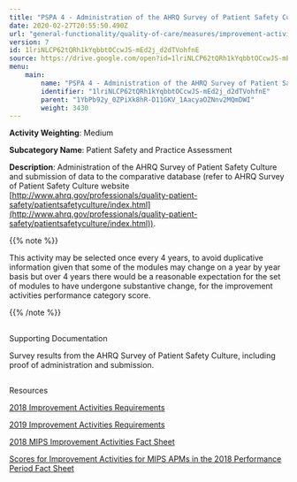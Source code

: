 ```yaml
---
title: "PSPA 4 - Administration of the AHRQ Survey of Patient Safety Culture"
date: 2020-02-27T20:55:50.490Z
url: "general-functionality/quality-of-care/measures/improvement-activities-measures/2018-improvement-activities/pspa-4-administration-of-the-ahrq-survey-of-patient-safety-culture.html"
version: 7
id: 1lriNLCP62tQRh1kYqbbtOCcwJS-mEd2j_d2dTVohfnE
source: https://drive.google.com/open?id=1lriNLCP62tQRh1kYqbbtOCcwJS-mEd2j_d2dTVohfnE
menu:
    main:
        name: "PSPA 4 - Administration of the AHRQ Survey of Patient Safety Culture"
        identifier: "1lriNLCP62tQRh1kYqbbtOCcwJS-mEd2j_d2dTVohfnE"
        parent: "1YbPb92y_0ZPiXk8hR-D11GKV_1AacyaOZNnv2MQmDWI"
        weight: 3430
---
```









**Activity Weighting**: Medium

**Subcategory Name**: Patient Safety and Practice Assessment

**Description**: Administration of the AHRQ Survey of Patient Safety Culture and submission of data to the comparative database (refer to AHRQ Survey of Patient Safety Culture website [http://www.ahrq.gov/professionals/quality-patient-safety/patientsafetyculture/index.html](http://www.ahrq.gov/professionals/quality-patient-safety/patientsafetyculture/index.html)).

{{% note %}}

This activity may be selected once every 4 years, to avoid duplicative information given that some of the modules may change on a year by year basis but over 4 years there would be a reasonable expectation for the set of modules to have undergone substantive change, for the improvement activities performance category score.

{{% /note %}}


## 

Supporting Documentation

Survey results from the AHRQ Survey of Patient Safety Culture, including proof of administration and submission.







## 

Resources

[2018 Improvement Activities Requirements](https://qpp.cms.gov/mips/improvement-activities?py=2018)

[2019 Improvement Activities Requirements](https://qpp.cms.gov/mips/improvement-activities?py=2019)

[2018 MIPS Improvement Activities Fact Sheet](https://qpp.cms.gov/resource/2018%20MIPS%20Improvement%20Activities%20Fact%20Sheet)

[Scores for Improvement Activities for MIPS APMs in the 2018 Performance Period Fact Sheet](https://qpp.cms.gov/resource/2018%20MIPS%20APMs%20improvement%20Activities%20scores%20fact%20sheet)

